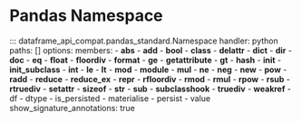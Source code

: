 # Pandas Namespace
::: dataframe_api_compat.pandas_standard.Namespace
    handler: python
    paths: []
    options:
      members:
      - __abs__
      - __add__
      - __bool__
      - __class__
      - __delattr__
      - __dict__
      - __dir__
      - __doc__
      - __eq__
      - __float__
      - __floordiv__
      - __format__
      - __ge__
      - __getattribute__
      - __gt__
      - __hash__
      - __init__
      - __init_subclass__
      - __int__
      - __le__
      - __lt__
      - __mod__
      - __module__
      - __mul__
      - __ne__
      - __neg__
      - __new__
      - __pow__
      - __radd__
      - __reduce__
      - __reduce_ex__
      - __repr__
      - __rfloordiv__
      - __rmod__
      - __rmul__
      - __rpow__
      - __rsub__
      - __rtruediv__
      - __setattr__
      - __sizeof__
      - __str__
      - __sub__
      - __subclasshook__
      - __truediv__
      - __weakref__
      - df
      - dtype
      - is_persisted
      - materialise
      - persist
      - value
      show_signature_annotations: true
